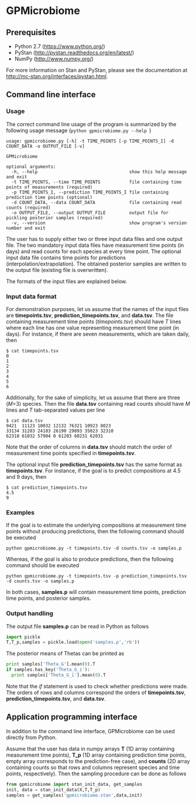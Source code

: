 # GPMicrobiome

## Prerequisites 
* Python 2.7 (https://www.python.org/)
* PyStan (http://pystan.readthedocs.org/en/latest/)
* NumPy (http://www.numpy.org/)

For more information on Stan and PyStan, please see the documentation at http://mc-stan.org/interfaces/pystan.html.

## Command line interface

### Usage
The correct command line usage of the program is summarized by the following usage message  (```python gpmicrobiome.py --help ```)
```
usage: gpmicrobiome.py [-h] -t TIME_POINTS [-p TIME_POINTS_I] -d COUNT_DATA -o OUTPUT_FILE [-v]

GPMicrobiome

optional arguments: 
  -h, --help                                   show this help message and exit
  -t TIME_POINTS, --time TIME_POINTS           file containing time points of measurements (required)
  -p TIME_POINTS_I, --prediction TIME_POINTS_I file containing prediction time points (optional)
  -d COUNT_DATA, --data COUNT_DATA             file containing read counts (required)
  -o OUTPUT_FILE, --output OUTPUT_FILE         output file for pickling posterior samples (required)
  -v, --version                                show program's version number and exit
```

The user has to supply either two or three input data files and one output file. The two mandatory input data files have measurement time points (in days) and read counts for each species at every time point. The optional input data file contains time points for predictions (interpolation/extrapolation). The obtained posterior samples are written to the output file (existing file is overwritten).

The formats of the input files are explained below.

### Input data format
For demonstration purposes, let us assume that the names of the input files are **timepoints.tsv**, **prediction_timepoints.tsv**, and **data.tsv**.
The file containing measurement time points (*timepoints.tsv*) should have *T* lines where each line has one value representing measurement time point (in days). For instance, if there are seven measurements, which are taken daily, then
```
$ cat timepoints.tsv 
0
1
2
3
4
5
6
```

Additionally, for the sake of simplicity, let us assume that there are three (*M*=3) species. Then the file **data.tsv** containing read counts should have *M* lines and *T* tab-separated values per line
```
$ cat data.tsv 
9421  11123 10032 12132 76321 10923 8023
33134 31203 24103 26190 29893 35023 32310
62310 61032 57904 0 61203 60231 62031
```
Note that the order of columns in **data.tsv** should match the order of measurement time points specified in **timepoints.tsv**. 

The optional input file **prediction_timepoints.tsv** has the same format as **timepoints.tsv**. For instance, if the goal is to predict compositions at 4.5 and 9 days, then
```
$ cat prediction_timepoints.tsv 
4.5
9
```

### Examples
If the goal is to estimate the underlying compositions at measurement time points without producing predictions, then the following command should be executed
```
python gpmicrobiome.py -t timepoints.tsv -d counts.tsv -o samples.p
```
Whereas, if the goal is also to produce predictions, then the following command should be executed
```
python gpmicrobiome.py -t timepoints.tsv -p prediction_timepoints.tsv -d counts.tsv -o samples.p
```
In both cases, **samples.p** will contain measurement time points, prediction time points, and posterior samples.

### Output handling
The output file **samples.p** can be read in Python as follows  
```python
import pickle
T,T_p,samples = pickle.load(open('samples.p','rb'))
```
The posterior means of Thetas can be printed as
```python
print samples['Theta_G'].mean(0).T
if samples.has_key('Theta_G_i'):
  print samples['Theta_G_i'].mean(0).T
```
Note that the *if* statement is used to check whether predictions were made. The orders of rows and columns correspond the orders of **timepoints.tsv**, **prediction_timepoints.tsv**, and **data.tsv**.

## Application programming interface
In addition to the command line interface, GPMicrobiome can be used directly from Python.

Assume that the user has data in numpy arrays **T** (1D array containing measurement time points), **T_p** (1D array containing prediction time points, empty array corresponds to the prediction-free case), and **counts** (2D array containing counts so that rows and columns represent species and time points, respectively). Then the sampling procedure can be done as follows
```python
from gpmicrobiome import stan_init_data, get_samples 
init, data = stan_init_data(X,T,T_p)
samples = get_samples('gpmicrobiome.stan',data,init)
```
